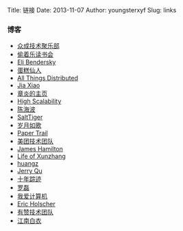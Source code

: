 Title: 链接
Date: 2013-11-07
Author: youngsterxyf
Slug: links

### 博客

- [众成技术聚乐部](http://happytechgroup.github.io/)
- [偷着乐读书会](http://happyreading.github.io/)
- [Eli Bendersky](http://eli.thegreenplace.net/)
- [蛋糕仙人](http://gejiawen.github.io/)
- [All Things Distributed](http://www.allthingsdistributed.com/)
- [Jia Xiao](http://xiao-jia.com/)
- [章炎的主页](http://dirlt.com/)
- [High Scalability](http://highscalability.com/)
- [陈海波](http://ipads.se.sjtu.edu.cn/doku.php?id=haibo_chen)
- [SaltTiger](http://www.salttiger.com/)
- [岁月如歌](https://github.com/lifesinger/lifesinger.github.com/issues?labels=blog&state=open)
- [Paper Trail](http://the-paper-trail.org/blog/)
- [美团技术团队](http://tech.meituan.com/)
- [James Hamilton](http://mvdirona.com/jrh/work/)
- [Life of Xunzhang](http://xunzhangthu.org/)
- [huangz](http://huangz.me/)
- [Jerry Qu](https://imququ.com/)
- [十年踪迹](https://www.h5jun.com/)
- [罗磊](https://luolei.org/)
- [我爱计算机](http://www.52cs.org)
- [Eric Holscher](http://ericholscher.com/)
- [有赞技术团队](https://tech.youzan.com/)
- [江南白衣](http://calvin1978.blogcn.com/)


